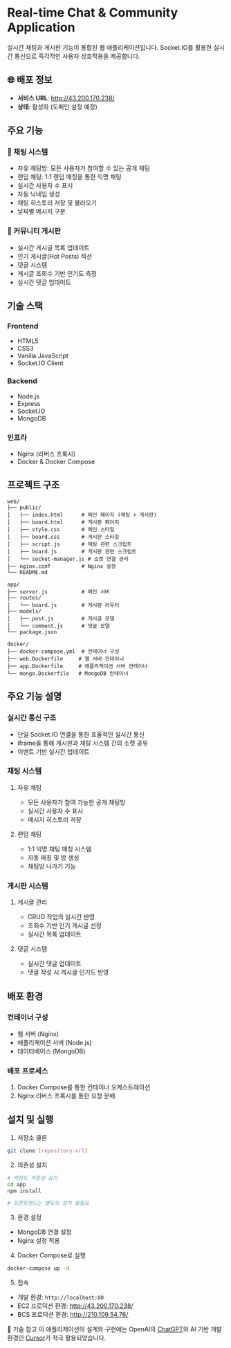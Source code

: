 # Real-time Chat & Community Application

실시간 채팅과 게시판 기능이 통합된 웹 애플리케이션입니다. Socket.IO를 활용한 실시간 통신으로 즉각적인 사용자 상호작용을 제공합니다.

## 🌐 배포 정보
- **서비스 URL**: http://43.200.170.238/
- **상태**: 활성화 (도메인 설정 예정)

## 주요 기능

### 💬 채팅 시스템
- 자유 채팅방: 모든 사용자가 참여할 수 있는 공개 채팅
- 랜덤 채팅: 1:1 랜덤 매칭을 통한 익명 채팅
- 실시간 사용자 수 표시
- 자동 닉네임 생성
- 채팅 히스토리 저장 및 불러오기
- 날짜별 메시지 구분

### 🧾 커뮤니티 게시판
- 실시간 게시글 목록 업데이트
- 인기 게시글(Hot Posts) 섹션
- 댓글 시스템
- 게시글 조회수 기반 인기도 측정
- 실시간 댓글 업데이트

## 기술 스택

### Frontend
- HTML5
- CSS3
- Vanilla JavaScript
- Socket.IO Client

### Backend
- Node.js
- Express
- Socket.IO
- MongoDB

### 인프라
- Nginx (리버스 프록시)
- Docker & Docker Compose

## 프로젝트 구조

```
web/
├── public/
│   ├── index.html      # 메인 페이지 (채팅 + 게시판)
│   ├── board.html      # 게시판 페이지
│   ├── style.css       # 메인 스타일
│   ├── board.css       # 게시판 스타일
│   ├── script.js       # 채팅 관련 스크립트
│   ├── board.js        # 게시판 관련 스크립트
│   └── socket-manager.js # 소켓 연결 관리
├── nginx.conf          # Nginx 설정
└── README.md

app/
├── server.js           # 메인 서버
├── routes/
│   └── board.js        # 게시판 라우터
├── models/
│   ├── post.js         # 게시글 모델
│   └── comment.js      # 댓글 모델
└── package.json

docker/
├── docker-compose.yml  # 컨테이너 구성
├── web.Dockerfile     # 웹 서버 컨테이너
├── app.Dockerfile     # 애플리케이션 서버 컨테이너
└── mongo.Dockerfile   # MongoDB 컨테이너
```

## 주요 기능 설명

### 실시간 통신 구조
- 단일 Socket.IO 연결을 통한 효율적인 실시간 통신
- iframe을 통해 게시판과 채팅 시스템 간의 소켓 공유
- 이벤트 기반 실시간 업데이트

### 채팅 시스템
1. 자유 채팅
   - 모든 사용자가 참여 가능한 공개 채팅방
   - 실시간 사용자 수 표시
   - 메시지 히스토리 저장

2. 랜덤 채팅
   - 1:1 익명 채팅 매칭 시스템
   - 자동 매칭 및 방 생성
   - 채팅방 나가기 기능

### 게시판 시스템
1. 게시글 관리
   - CRUD 작업의 실시간 반영
   - 조회수 기반 인기 게시글 선정
   - 실시간 목록 업데이트

2. 댓글 시스템
   - 실시간 댓글 업데이트
   - 댓글 작성 시 게시글 인기도 반영

## 배포 환경

### 컨테이너 구성
- 웹 서버 (Nginx)
- 애플리케이션 서버 (Node.js)
- 데이터베이스 (MongoDB)

### 배포 프로세스
1. Docker Compose를 통한 컨테이너 오케스트레이션
2. Nginx 리버스 프록시를 통한 요청 분배

## 설치 및 실행

1. 저장소 클론
```bash
git clone [repository-url]
```

2. 의존성 설치
```bash
# 백엔드 의존성 설치
cd app
npm install

# 프론트엔드는 별도의 설치 불필요
```

3. 환경 설정
- MongoDB 연결 설정
- Nginx 설정 적용

4. Docker Compose로 실행
```bash
docker-compose up -d
```

5. 접속
- 개발 환경: `http://localhost:80`
- EC2 프로덕션 환경: http://43.200.170.238/
- BCS 프로덕션 환경: http://210.109.54.76/

📌 기술 참고
이 애플리케이션의 설계와 구현에는 OpenAI의 [ChatGPT](https://chat.openai.com/)와 AI 기반 개발 환경인 [Cursor](https://www.cursor.so/)가 적극 활용되었습니다.